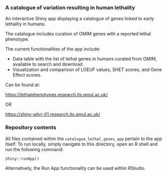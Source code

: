### A catalogue of variation resulting in human lethality

An interactive Shiny app displaying a catalogue of genes linked to early lethality
in humans.

The catalogue includes curation of OMIM genes with a reported lethal
phenotype.

The current functionalities of the app include:

* Data table with the list of lethal genes in humans curated from OMIM,
available to search and download.
* Visualization and comparison of LOEUF values, SHET scores, and Gene Effect scores.

Can be found at:

https://lethalphenotypes.research.its.qmul.ac.uk/

OR

https://shiny-whri-01.research.its.qmul.ac.uk/

### Repository contents

All files contained within the `catalogue_lethal_genes_app` pertain to the app itself. 
To run locally, simply navigate to this directory, open an R shell and run the following command:
```
shiny::runApp()
```
Alternatively, the Run App functionality can be used within RStudio. 
